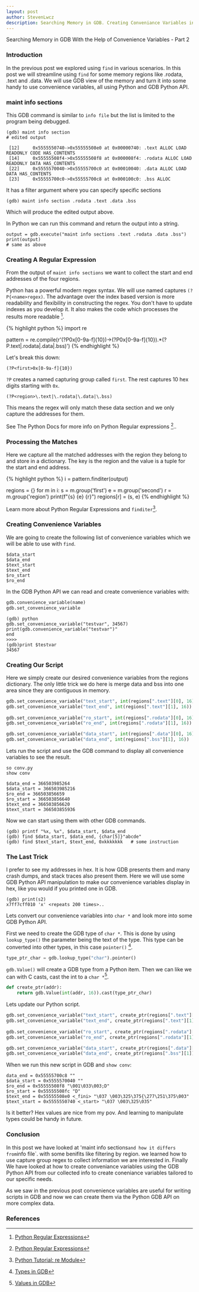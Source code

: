 ```yaml
---
layout: post
author: StevenLwcz
description: Searching Memory in GDB. Creating Conveniance Variables in GDB. GDB Python API.
---
```


Searching Memory in GDB With the Help of Convenience Variables - Part 2

### Introduction

In the previous post we explored using `find` in various scenarios. In this post we will streamline using `find` for some memory regions like .rodata, .text and .data. We will use GDB view of the memory and turn it into some handy to use convenience variables, all using Python and GDB Python API.

### maint info sections

This GDB command is similar to `info file` but the list is limited to the program being debugged.

```
(gdb) maint info section
# edited output

 [12]     0x5555550740->0x55555508e0 at 0x00000740: .text ALLOC LOAD READONLY CODE HAS_CONTENTS
 [14]     0x55555508f4->0x55555508f8 at 0x000008f4: .rodata ALLOC LOAD READONLY DATA HAS_CONTENTS
 [22]     0x5555570040->0x55555700c0 at 0x00010040: .data ALLOC LOAD DATA HAS_CONTENTS
 [23]     0x55555700c0->0x55555700c8 at 0x000100c0: .bss ALLOC
```

It has a filter argument where you can specify specific sections

```
(gdb) maint info section .rodata .text .data .bss
```

Which will produce the edited output above.

In Python we can run this command and return the output into a string.

```
output = gdb.execute("maint info sections .text .rodata .data .bss")
print(output)
# same as above
```

### Creating A Regular Expression

From the output of `maint info sections` we want to collect the start and end addresses of the four regions.

Python has a powerful modern regex syntax. We will use named captures `(?P{<name>regex)`. The advantage over the index based version is more readability and flexibility in constructing the regex. You don't have to update indexes as you develop it. It also makes the code which processes the results more readable [^1].


{% highlight python %}
import re

pattern = re.compile(r'(?P<first>0x[0-9a-f]{10})->(?P<second>0x[0-9a-f]{10}).*(?P<region>\.text|\.rodata|\.data|\.bss)')
{% endhighlight %}

Let's break this down:

```
(?P<first>0x[0-9a-f]{10})
```

`?P` creates a named capturing group called `first`. The rest captures 10 hex digits starting with `0x`.

```
(?P<region>\.text|\.rodata|\.data|\.bss)
```

This means the regex will only match these data section and we only capture the addresses for them.

See The Python Docs for more info on Python Regular expressions [^1]..


### Processing the Matches

Here we capture all the matched addresses with the region they belong to and store in a dictionary.
The key is the region and the value is a tuple for the start and end address.

{% highlight python %}
i = pattern.finditer(output)

regions = {}
for m in i:
    s = m.group('first')
    e = m.group('second')
    r = m.group('region')
    print(f"{s} {e} {r}")
    regions[r] = (s, e)
{% endhighlight %}

Learn more about Python Regular Expressions and `finditer`[^4].

### Creating Convenience Variables

We are going to create the following list of convenience variables which we will be able to use with `find`.

    $data_start
    $data_end
    $text_start
    $text_end
    $ro_start
    $ro_end

In the GDB Python API we can read and create convenience variables with:

```Python
gdb.convenience_variable(name)
gdb.set_convenience_variable
```

```
(gdb) python
gdb.set_convenience_variable("testvar", 34567)
print(gdb.convenience_variable("testvar")"
end
>>>>
(gdb)print $testvar
34567
```

### Creating Our Script

Here we simply create our desired convenience variables from the regions dictionary.
The only little trick we do here is merge data and bss into one area since they are contiguous in memory.

```python
gdb.set_convenience_variable("text_start", int(regions[".text"][0], 16))
gdb.set_convenience_variable("text_end", int(regions[".text"][1], 16))
     
gdb.set_convenience_variable("ro_start", int(regions[".rodata"][0], 16))
gdb.set_convenience_variable("ro_end", int(regions[".rodata"][1], 16))

gdb.set_convenience_variable("data_start", int(regions[".data"][0], 16))
gdb.set_convenience_variable("data_end", int(regions[".bss"][1], 16))
```

Lets run the script and use the GDB command to display all convenience variables to see the result.

```
so conv.py
show conv
```

    $data_end = 366503985264
    $data_start = 366503985216
    $ro_end = 366503856659
    $ro_start = 366503856640
    $text_end = 366503856620
    $text_start = 366503855936

Now we can start using them with other GDB commands.

```
(gdb) printf "%x, %x", $data_start, $data_end
(gdb) find $data_start, $data_end, {char[5]}"abcde"
(gdb) find $text_start, $text_end, 0xkkkkkkk   # some instruction 
```

### The Last Trick

I prefer to see my addresses in hex. It is how GDB presents them and many crash dumps, and stack traces also present them. Here we will use some GDB Python API manipulation to make our convenience variables display in hex, like you would if you printed one in GDB.

```
(gdb) print(s2)
x7ff7cff010 'x' <repeats 200 times>..
```

Lets convert our convenience variables into `char *` and look more into some GDB Python API.

First we need to create the GDB type of `char *`. This is done by using `lookup_type()` the parameter being the text of the type. This type can be converted into other types, in this case `pointer()` [^2].

```Python
type_ptr_char = gdb.lookup_type("char").pointer()

```

`gdb.Value()` will create a GDB type from a Python item. Then we can like we can with C casts, cast the int to a `char *`[^3].

```Python
def create_ptr(addr):
    return gdb.Value(int(addr, 16)).cast(type_ptr_char)
```

Lets update our Python script.

```Python
gdb.set_convenience_variable("text_start", create_ptr(regions[".text"][0]))
gdb.set_convenience_variable("text_end", create_ptr(regions[".text"][1]))
     
gdb.set_convenience_variable("ro_start", create_ptr(regions[".rodata"][0]) + 8)
gdb.set_convenience_variable("ro_end", create_ptr(regions[".rodata"][1]))

gdb.set_convenience_variable("data_start", create_ptr(regions[".data"][0]))
gdb.set_convenience_variable("data_end", create_ptr(regions[".bss"][1]))

```

When we run this new script in GDB and `show conv`:

    data_end = 0x55555700c8 ""
    $data_start = 0x5555570040 ""
    $ro_end = 0x55555508f8 "\001\033\003;D"
    $ro_start = 0x55555508fc "D"
    $text_end = 0x55555508e0 <_fini> "\037 \003\325\375{\277\251\375\003"
    $text_start = 0x5555550740 <_start> "\037 \003\325\035"

Is it better? Hex values are nice from my pov. And learning to manipulate types could be handy in future.

### Conclusion

In this post we have looked at 'maint info sections` and how it differs from `info file`. with some benifits like filtering by region. 
we learned how to use capture group regex to collect information we are interested in.
Finally We have looked at how to create conveniance variables using the GDB Python API from our collected info to create coneniance variables tailored to our specific needs.

As we saw in the previous post convenience variables are useful for writing scripts in GDB and now we can create them via the Python GDB API on more complex data.

### References

[^1]: [Python Regular Expressions](https://docs.python.org/3/library/re.html) 
[^2]: [Types in GDB](https://sourceware.org/gdb/current/onlinedocs/gdb.html/Types-In-Python.html#Types-In-Python) 
[^3]: [Values in GDB](https://sourceware.org/gdb/current/onlinedocs/gdb.html/Values-From-Inferior.html) 
[^4]: [Python Tutorial: re Module](https://www.youtube.com/watch?v=K8L6KVGG-7o)
